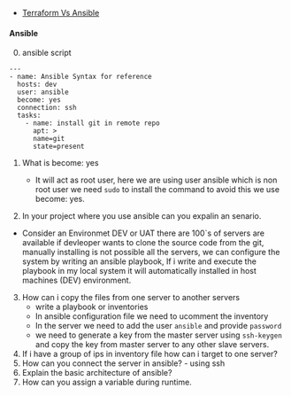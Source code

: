 - [Terraform Vs Ansible](https://spacelift.io/blog/ansible-vs-terraform)

#### Ansible
0. ansible script
```
---
- name: Ansible Syntax for reference
  hosts: dev
  user: ansible
  become: yes
  connection: ssh
  tasks:
    - name: install git in remote repo
      apt: >
      name=git
      state=present
```
1. What is become: yes
    - It will act as root user, here we are using user ansible which is non root user we need `sudo` to install the command to avoid this we use become: yes.

2. In your project where you use ansible can you expalin an senario.
 - Consider an Environmet DEV or UAT there are 100`s of servers are available if devleoper wants to clone the source code from the git, manually installing is not possible all the servers, we can configure the system by writing an ansible playbook, If i write and execute the playbook in my local system it will automatically installed in host machines (DEV) environment.
3. How can i copy the files from one server to another servers
    - write a playbook or inventories
    - In ansible configuration file we need to ucomment the inventory
    - In the server we need to add the user `ansible` and provide `password`
    - we need to generate a key from the master server using `ssh-keygen` and copy the key from master server to any other slave servers.
4. If i have a group of ips in inventory file how can i target to one server?
5. How can you connect the server in ansible? - using ssh
6. Explain the basic architecture of ansible?
7. How can you assign a variable during runtime.
